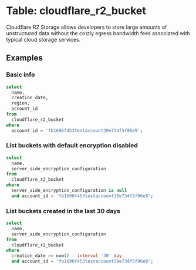 # Table: cloudflare_r2_bucket

Cloudflare R2 Storage allows developers to store large amounts of unstructured data without the costly egress bandwidth fees associated with typical cloud storage services.

## Examples

### Basic info

```sql
select
  name,
  creation_date,
  region,
  account_id
from
  cloudflare_r2_bucket
where
  account_id = 'fb1696f453testaccount39e734f5f96e9';
```

### List buckets with default encryption disabled

```sql
select
  name,
  server_side_encryption_configuration
from
  cloudflare_r2_bucket
where
  server_side_encryption_configuration is null
  and account_id = 'fb1696f453testaccount39e734f5f96e9';
```

### List buckets created in the last 30 days

```sql
select
  name,
  server_side_encryption_configuration
from
  cloudflare_r2_bucket
where
  creation_date >= now() - interval '30' day
  and account_id = 'fb1696f453testaccount39e734f5f96e9';
```
